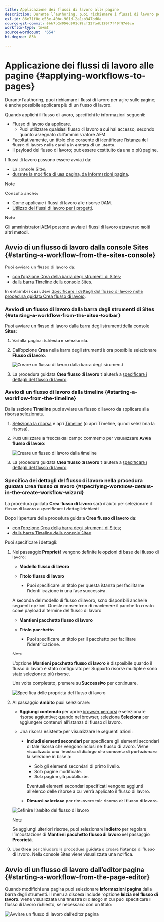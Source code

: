 ```yaml
---
title: Applicazione dei flussi di lavoro alle pagine
description: Durante l’authoring, puoi richiamare i flussi di lavoro per agire sulle pagine; è anche possibile applicare più di un flusso di lavoro.
exl-id: 86e71f0e-e53e-40bc-901d-2a1ab347bd0a
source-git-commit: 6bb7b2d056d501d83cf227adb239f7f40f87d0ce
workflow-type: tm+mt
source-wordcount: '654'
ht-degree: 83%

---
```


# Applicazione dei flussi di lavoro alle pagine {#applying-workflows-to-pages}

Durante l’authoring, puoi richiamare i flussi di lavoro per agire sulle pagine; è anche possibile applicare più di un flusso di lavoro.

Quando applichi il flusso di lavoro, specifichi le informazioni seguenti:

* Flusso di lavoro da applicare.
   * Puoi utilizzare qualsiasi flusso di lavoro a cui hai accesso, secondo quanto assegnato dall’amministratore AEM.
* Facoltativamente, un titolo che consente di identificare l’istanza del flusso di lavoro nella casella in entrata di un utente.
* Il payload del flusso di lavoro; può essere costituito da una o più pagine.

I flussi di lavoro possono essere avviati da:

* [La console Sites](#starting-a-workflow-from-the-sites-console);
* [durante la modifica di una pagina, da Informazioni pagina](#starting-a-workflow-from-the-page-editor).

>[!NOTE]
>
>Consulta anche:
>
>* Come applicare i flussi di lavoro alle risorse DAM.
>* [Utilizzo dei flussi di lavoro per i progetti](/help/sites-cloud/authoring/projects/workflows.md).

<!-- 
>* [How to apply workflows to DAM assets](/help/assets/assets-workflow.md).
>* [Working with Project Workflows](/help/sites-cloud/authoring/projects/workflows.md).
-->

>[!NOTE]
>
>Gli amministratori AEM possono avviare i flussi di lavoro attraverso molti altri metodi.

<!-- 
>AEM administrators can [start workflows using several other methods](/help/sites-administering/workflows-starting.md).
-->

## Avvio di un flusso di lavoro dalla console Sites {#starting-a-workflow-from-the-sites-console}

Puoi avviare un flusso di lavoro da:

* [con l’opzione Crea della barra degli strumenti di Sites](#starting-a-workflow-from-the-sites-toolbar);
* [dalla barra Timeline della console Sites](#starting-a-workflow-from-the-timeline).

In entrambi i casi, devi [Specificare i dettagli del flusso di lavoro nella procedura guidata Crea flusso di lavoro](#specifying-workflow-details-in-the-create-workflow-wizard).

### Avvio di un flusso di lavoro dalla barra degli strumenti di Sites {#starting-a-workflow-from-the-sites-toolbar}

Puoi avviare un flusso di lavoro dalla barra degli strumenti della console **Sites**:

1. Vai alla pagina richiesta e selezionala.

1. Dall’opzione **Crea** nella barra degli strumenti è ora possibile selezionare **Flusso di lavoro**.

   ![Creare un flusso di lavoro dalla barra degli strumenti](/help/sites-cloud/authoring/assets/workflows-create-from-toolbar.png)

1. La procedura guidata **Crea flusso di lavoro** ti aiuterà a [specificare i dettagli del flusso di lavoro](#specifying-workflow-details-in-the-create-workflow-wizard).

### Avvio di un flusso di lavoro dalla timeline {#starting-a-workflow-from-the-timeline}

Dalla sezione **Timeline** puoi avviare un flusso di lavoro da applicare alla risorsa selezionata.

1. [Seleziona la risorsa](/help/sites-cloud/authoring/getting-started/basic-handling.md#viewing-and-selecting-resources) e apri [Timeline](/help/sites-cloud/authoring/getting-started/basic-handling.md#timeline) (o apri Timeline, quindi seleziona la risorsa).
1. Puoi utilizzare la freccia dal campo commento per visualizzare **Avvia flusso di lavoro**:

   ![Creare un flusso di lavoro dalla timeline](/help/sites-cloud/authoring/assets/workflows-create-from-timeline.png)

1. La procedura guidata **Crea flusso di lavoro** ti aiuterà a [specificare i dettagli del flusso di lavoro](#specifying-workflow-details-in-the-create-workflow-wizard).

### Specifica dei dettagli del flusso di lavoro nella procedura guidata Crea flusso di lavoro {#specifying-workflow-details-in-the-create-workflow-wizard}

La procedura guidata **Crea flusso di lavoro** sarà d’aiuto per selezionare il flusso di lavoro e specificare i dettagli richiesti.

Dopo l’apertura della procedura guidata **Crea flusso di lavoro** da:

* [con l’opzione Crea della barra degli strumenti di Sites](#starting-a-workflow-from-the-sites-toolbar);
* [dalla barra Timeline della console Sites](#starting-a-workflow-from-the-timeline).

Puoi specificare i dettagli:

1. Nel passaggio **Proprietà** vengono definite le opzioni di base del flusso di lavoro:

   * **Modello flusso di lavoro**
   * **Titolo flusso di lavoro**

      * Puoi specificare un titolo per questa istanza per facilitarne l’identificazione in una fase successiva.

   A seconda del modello di flusso di lavoro, sono disponibili anche le seguenti opzioni. Queste consentono di mantenere il pacchetto creato come payload al termine del flusso di lavoro.

   * **Mantieni pacchetto flusso di lavoro**
   * **Titolo pacchetto**

      * Puoi specificare un titolo per il pacchetto per facilitare l’identificazione.

   >[!NOTE]
   >
   >L’opzione **Mantieni pacchetto flusso di lavoro** è disponibile quando il flusso di lavoro è stato configurato per Supporto risorse multiple e sono state selezionate più risorse.

   <!--
   >The **Keep workflow package** option is available when the workflow has been configured for [Multi Resource Support](/help/sites-developing/workflows-models.md#configuring-a-workflow-for-multi-resource-support) and multiple resources have been selected.
   -->

   Una volta completato, premere su **Successivo** per continuare.

   ![Specifica delle proprietà del flusso di lavoro](/help/sites-cloud/authoring/assets/workflows-properties.png)

1. Al passaggio **Ambito** puoi selezionare:

   * **Aggiungi contenuto** per aprire [browser percorsi](/help/sites-cloud/authoring/fundamentals/environment-tools.md#path-browser) e seleziona le risorse aggiuntive; quando nel browser, seleziona **Seleziona** per aggiungere contenuti all’istanza di flusso di lavoro.

   * Una risorsa esistente per visualizzare le seguenti azioni:

      * **Includi elementi secondari** per specificare gli elementi secondari di tale risorsa che vengono inclusi nel flusso di lavoro.
Viene visualizzata una finestra di dialogo che consente di perfezionare la selezione in base a:

         * Solo gli elementi secondari di primo livello.
         * Solo pagine modificate.
         * Solo pagine già pubblicate.

        Eventuali elementi secondari specificati vengono aggiunti all’elenco delle risorse a cui verrà applicato il flusso di lavoro.

      * **Rimuovi selezione** per rimuovere tale risorsa dal flusso di lavoro.

   ![Definire l’ambito del flusso di lavoro](/help/sites-cloud/authoring/assets/workflows-scope.png)

   >[!NOTE]
   >
   >Se aggiungi ulteriori risorse, puoi selezionare **Indietro** per regolare l’impostazione di **Mantieni pacchetto flusso di lavoro** nel passaggio **Proprietà**.

1. Usa **Crea** per chiudere la procedura guidata e creare l’istanza di flusso di lavoro. Nella console Sites viene visualizzata una notifica.

## Avvio di un flusso di lavoro dall’editor pagina {#starting-a-workflow-from-the-page-editor}

Quando modifichi una pagina puoi selezionare **Informazioni pagina** dalla barra degli strumenti. Il menu a discesa include l’opzione **Inizia nel flusso di lavoro**. Viene visualizzata una finestra di dialogo in cui puoi specificare il flusso di lavoro richiesto, se necessario con un titolo:

![Avviare un flusso di lavoro dall’editor pagina](/help/sites-cloud/authoring/assets/workflows-create-page-editor.png)
